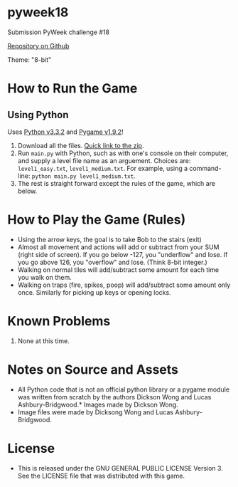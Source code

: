 pyweek18
========

Submission PyWeek challenge #18

[Repository on Github](https://github.com/5hassay/pyweek18)

Theme: "8-bit"

# How to Run the Game

## Using Python

Uses [Python v3.3.2](http://www.python.org/download/) and [Pygame v1.9.2](https://bitbucket.org/pygame/pygame/downloads)!

1. Download all the files. [Quick link to the zip](https://github.com/5hassay/pyweek18/archive/master.zip).
2. Run `main.py` with Python, such as with one's console on their computer, and supply a level file name as an arguement. Choices are: `level1_easy.txt`, `level1_medium.txt`. For example, using a command-line: `python main.py level1_medium.txt`.
3. The rest is straight forward except the rules of the game, which are below.

# How to Play the Game (Rules)

* Using the arrow keys, the goal is to take Bob to the stairs (exit)
* Almost all movement and actions will add or subtract from your SUM (right side of screen). If you go below -127, you "underflow" and lose. If you go above 126, you "overflow" and lose. (Think 8-bit integer.)
* Walking on normal tiles will add/subtract some amount for each time you walk on them.
* Walking on traps (fire, spikes, poop) will add/subtract some amount only once. Similarly for picking up keys or opening locks.

# Known Problems

1. None at this time.

# Notes on Source and Assets

* All Python code that is not an official python library or a pygame module was written from scratch by the authors Dickson Wong and Lucas Ashbury-Bridgwood.* Images made by Dickson Wong.
* Image files were made by Dicksong Wong and Lucas Ashbury-Bridgwood.

# License

* This is released under the GNU GENERAL PUBLIC LICENSE Version 3. See the LICENSE file that was distributed with this game.
